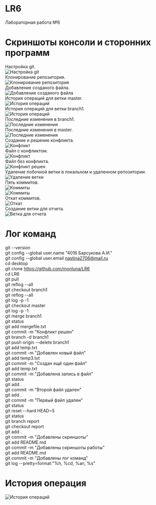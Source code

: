 # LR6
Лабораторная работа №6
# Скриншоты консоли и сторонних программ
Настройка git.<br>
![Настройка git](./images/скрин1.PNG)<br>
Клонирование репозитория.<br>
![Клонирование репозитория](./images/скрин2.PNG)<br>
Добавление созданого файла.<br>
![Добавление созданого файла](./images/скрин3.PNG)<br>
История операций для ветки master.<br>
![История операций](./images/скрин4.PNG)<br>
История операций для ветки branch1.<br>
![История операций](./images/скрин5.PNG)<br>
Последние изменения в branch1.<br>
![Последние изменения](./images/скрин6.PNG)<br>
Последние изменения в master.<br>
![Последние изменения](./images/скрин7.PNG)<br>
Создание и решение конфликта.<br>
![Конфликт](./images/скрин8.PNG)<br>
Файл с конфликтом.<br>
![Конфликт](/images/блокнот1.png)<br>
Файл без конфликта.<br>
![Конфликт решен](/images/блокнот2.png)<br>
Удаление побочной ветки в локальном и удаленном репозитории.<br>
![Удаление ветки](./images/скрин9.PNG)<br>
Пять коммитов.<br>
![Коммиты](./images/скрин10.PNG)<br>
![Коммиты](./images/скрин11.PNG)<br>
Откат коммитов.<br>
![Откат](./images/скрин12.PNG)<br>
Создание ветки для отчета.<br>
![Ветка для отчета](./images/скрин13.PNG)<br>
# Лог команд
git --version<br>
git config --global user.name "4016 Барсукова А.И."<br>
git config --global user.email nastina2706@mail.ru<br>
cd desktop<br>
git clone https://github.com/monluna/LR6<br>
cd LR6<br>
git pull<br>
git reflog --all<br>
git checkout branch1<br>
git reflog --all<br>
git log -p -1<br>
git checkout master<br>
git log -p -1<br>
git merge branch1<br>
git status<br>
git add mergefile.txt<br>
git commit -m "Конфликт решен"<br>
git branch -d branch1<br>
git push origin --delete branch1<br>
git add temp.txt<br>
git commit -m "Добавлен новый файл"<br>
git add temp3.txt<br>
git commit -m "Создан ещё один файл"<br>
git add temp.txt<br>
git commit -m "Добавлена запись в файл"<br>
git status<br>
git add .<br>
git commit -m "Второй файл удален"<br>
git add .<br>
git commit -m "Первый файл удален"<br>
git status<br>
git reset --hard HEAD~5<br>
git status<br>
git branch report<br>
git checkout report<br>
git add .<br>
git commit -m "Добавлены скриншоты"<br>
git add README.md<br>
git commit -m "Добавлены скриншоты работы"<br>
git add README.md<br>
git commit -m "Добавлены лог команд"<br>
git log --pretty=format:"%h, %cd, %an, %s"<br>
# История операция
![История операций](./images/скрин14.PNG)